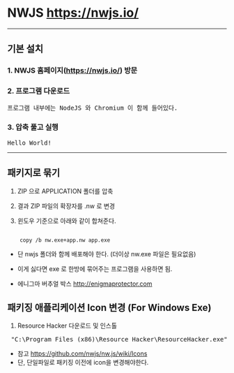 NWJS https://nwjs.io/
=====================

---

기본 설치
---------

### 1. NWJS 홈페이지(https://nwjs.io/) 방문

### 2. 프로그램 다운로드

<pre>프로그램 내부에는 NodeJS 와 Chromium 이 함께 들어있다.
</pre>

### 3. 압축 풀고 실행

<pre>Hello World!</pre>

---

패키지로 묶기
-------------

1.	ZIP 으로 APPLICATION 폴더를 압축

2.	결과 ZIP 파일의 확장자를 .nw 로 변경

3.	윈도우 기준으로 아래와 같이 합쳐준다.

<pre><code>
    copy /b nw.exe+app.nw app.exe
</code></pre>

-	단 nwjs 폴더와 함께 배포해야 한다. (더이상 nw.exe 파일은 필요없음)

-	이게 싫다면 exe 로 한방에 묶어주는 프로그램을 사용하면 됨.

-	에니그마 버추얼 박스 http://enigmaprotector.com

패키징 애플리케이션 Icon 변경 (For Windows Exe)
-----------------------------------------------

1.	Resource Hacker 다운로드 및 인스톨

<pre> "C:\Program Files (x86)\Resource Hacker\ResourceHacker.exe" -open app.exe -save app2.exe -action addoverwrite -res ./favicon.ico -mask ICONGROUP,IDR_MAINFRAME,
</pre>

-	참고 https://github.com/nwjs/nw.js/wiki/Icons
-	단, 단일파일로 패키징 이전에 icon을 변경해야한다.
